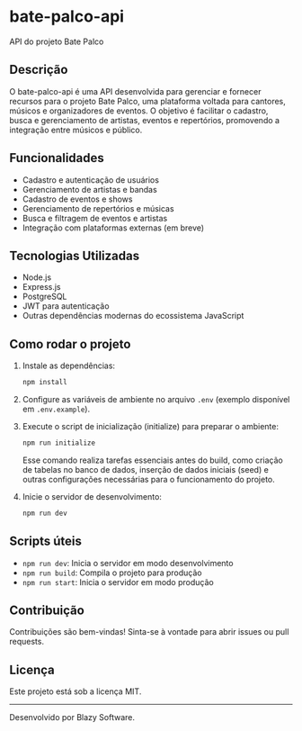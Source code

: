 # bate-palco-api

API do projeto Bate Palco

## Descrição
O bate-palco-api é uma API desenvolvida para gerenciar e fornecer recursos para o projeto Bate Palco, uma plataforma voltada para cantores, músicos e organizadores de eventos. O objetivo é facilitar o cadastro, busca e gerenciamento de artistas, eventos e repertórios, promovendo a integração entre músicos e público.

## Funcionalidades
- Cadastro e autenticação de usuários
- Gerenciamento de artistas e bandas
- Cadastro de eventos e shows
- Gerenciamento de repertórios e músicas
- Busca e filtragem de eventos e artistas
- Integração com plataformas externas (em breve)

## Tecnologias Utilizadas
- Node.js
- Express.js
- PostgreSQL
- JWT para autenticação
- Outras dependências modernas do ecossistema JavaScript

## Como rodar o projeto
1. Instale as dependências:
	```bash
	npm install
	```

2. Configure as variáveis de ambiente no arquivo `.env` (exemplo disponível em `.env.example`).

3. Execute o script de inicialização (initialize) para preparar o ambiente:
	```bash
	npm run initialize
	```
	Esse comando realiza tarefas essenciais antes do build, como criação de tabelas no banco de dados, inserção de dados iniciais (seed) e outras configurações necessárias para o funcionamento do projeto.

4. Inicie o servidor de desenvolvimento:
	```bash
	npm run dev
	```

## Scripts úteis
- `npm run dev`: Inicia o servidor em modo desenvolvimento
- `npm run build`: Compila o projeto para produção
- `npm run start`: Inicia o servidor em modo produção

## Contribuição
Contribuições são bem-vindas! Sinta-se à vontade para abrir issues ou pull requests.

## Licença
Este projeto está sob a licença MIT.

---

Desenvolvido por Blazy Software.
